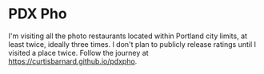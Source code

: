 # PDX Pho

I'm visiting all the photo restaurants located within Portland city limits, at least twice, ideally three times. I don't plan to publicly release ratings until I visited a place twice. Follow the journey at https://curtisbarnard.github.io/pdxpho.
